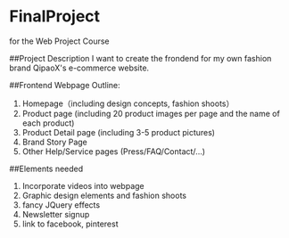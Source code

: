 # FinalProject
for the Web Project Course

##Project Description
I want to create the frondend for my own fashion brand QipaoX's e-commerce website. 

##Frontend Webpage Outline:
1. Homepage（including design concepts, fashion shoots）
2. Product page (including 20 product images per page and the name of each product)
3. Product Detail page (including 3-5 product pictures)
4. Brand Story Page
5. Other Help/Service pages (Press/FAQ/Contact/...)

##Elements needed
1. Incorporate videos into webpage
2. Graphic design elements and fashion shoots
3. fancy JQuery effects
4. Newsletter signup
5. link to facebook, pinterest
